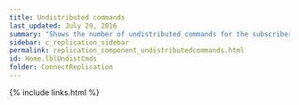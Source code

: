 ```yaml
---
title: Undistributed commands
last_updated: July 29, 2016
summary: "Shows the number of undistributed commands for the subscriber shown above."
sidebar: c_replication_sidebar
permalink: replication_component_undistributedcommands.html
id: Home.lblUndistCmds
folder: ConnectReplication
---
```




{% include links.html %}
